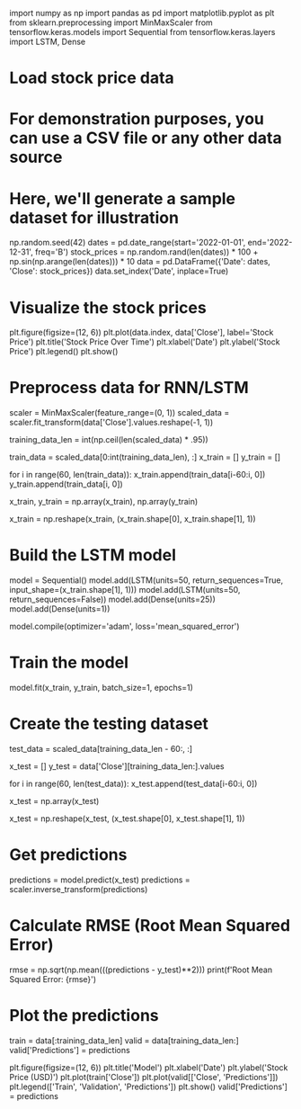 import numpy as np
import pandas as pd
import matplotlib.pyplot as plt
from sklearn.preprocessing import MinMaxScaler
from tensorflow.keras.models import Sequential
from tensorflow.keras.layers import LSTM, Dense

# Load stock price data
# For demonstration purposes, you can use a CSV file or any other data source
# Here, we'll generate a sample dataset for illustration
np.random.seed(42)
dates = pd.date_range(start='2022-01-01', end='2022-12-31', freq='B')
stock_prices = np.random.rand(len(dates)) * 100 + np.sin(np.arange(len(dates))) * 10
data = pd.DataFrame({'Date': dates, 'Close': stock_prices})
data.set_index('Date', inplace=True)

# Visualize the stock prices
plt.figure(figsize=(12, 6))
plt.plot(data.index, data['Close'], label='Stock Price')
plt.title('Stock Price Over Time')
plt.xlabel('Date')
plt.ylabel('Stock Price')
plt.legend()
plt.show()

# Preprocess data for RNN/LSTM
scaler = MinMaxScaler(feature_range=(0, 1))
scaled_data = scaler.fit_transform(data['Close'].values.reshape(-1, 1))

training_data_len = int(np.ceil(len(scaled_data) * .95))

train_data = scaled_data[0:int(training_data_len), :]
x_train = []
y_train = []

for i in range(60, len(train_data)):
    x_train.append(train_data[i-60:i, 0])
    y_train.append(train_data[i, 0])

x_train, y_train = np.array(x_train), np.array(y_train)

x_train = np.reshape(x_train, (x_train.shape[0], x_train.shape[1], 1))

# Build the LSTM model
model = Sequential()
model.add(LSTM(units=50, return_sequences=True, input_shape=(x_train.shape[1], 1)))
model.add(LSTM(units=50, return_sequences=False))
model.add(Dense(units=25))
model.add(Dense(units=1))

model.compile(optimizer='adam', loss='mean_squared_error')

# Train the model
model.fit(x_train, y_train, batch_size=1, epochs=1)

# Create the testing dataset
test_data = scaled_data[training_data_len - 60:, :]

x_test = []
y_test = data['Close'][training_data_len:].values

for i in range(60, len(test_data)):
    x_test.append(test_data[i-60:i, 0])

x_test = np.array(x_test)

x_test = np.reshape(x_test, (x_test.shape[0], x_test.shape[1], 1))

# Get predictions
predictions = model.predict(x_test)
predictions = scaler.inverse_transform(predictions)

# Calculate RMSE (Root Mean Squared Error)
rmse = np.sqrt(np.mean(((predictions - y_test)**2)))
print(f'Root Mean Squared Error: {rmse}')

# Plot the predictions
train = data[:training_data_len]
valid = data[training_data_len:]
valid['Predictions'] = predictions

plt.figure(figsize=(12, 6))
plt.title('Model')
plt.xlabel('Date')
plt.ylabel('Stock Price (USD)')
plt.plot(train['Close'])
plt.plot(valid[['Close', 'Predictions']])
plt.legend(['Train', 'Validation', 'Predictions'])
plt.show()
valid['Predictions'] = predictions


